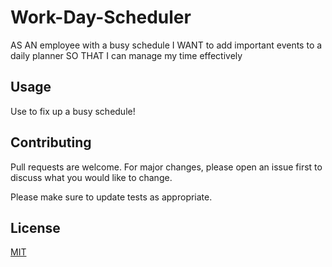 # Work-Day-Scheduler
AS AN employee with a busy schedule I WANT to add important events to a daily planner SO THAT I can manage my time effectively
## Usage
Use to fix up a busy schedule!

## Contributing

Pull requests are welcome. For major changes, please open an issue first
to discuss what you would like to change.

Please make sure to update tests as appropriate.

## License

[MIT](https://choosealicense.com/licenses/mit/)